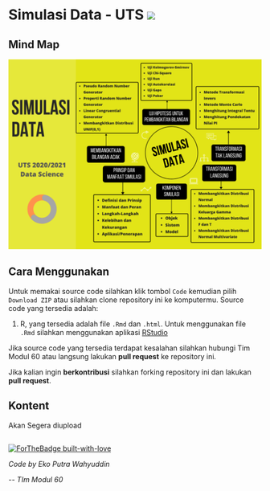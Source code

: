 # Simulasi Data - UTS <img src="https://img.shields.io/badge/r-%23276DC3.svg?&style=for-the-badge&logo=r&logoColor=white"/> 


## Mind Map
![png](mindmap.png)

## Cara Menggunakan

Untuk memakai source code silahkan klik tombol `Code` kemudian pilih `Download ZIP` atau silahkan clone repository ini ke komputermu. Source code yang tersedia adalah:
1. R, yang tersedia adalah file `.Rmd` dan `.html`. Untuk menggunakan file `.Rmd` silahkan menggunakan aplikasi [RStudio](https://rstudio.com/)

Jika source code yang tersedia terdapat kesalahan silahkan hubungi Tim Modul 60 atau langsung lakukan **pull request** ke repository ini.

Jika kalian ingin **berkontribusi** silahkan forking repository ini dan lakukan **pull request**.

## Kontent

Akan Segera diupload

##
[![ForTheBadge built-with-love](http://ForTheBadge.com/images/badges/built-with-love.svg)](https://www.instagram.com/stis60/) 

*Code by Eko Putra Wahyuddin*

*-- TIm Modul 60*



